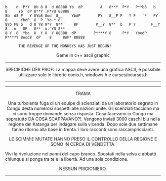 
    b    d  P*Y  8b 8 8  d 88888 Yb  dP        A   8**Y  P*Y   P**b8   b    8     Yb  dP 8**Y .P*Y8 88888 
    8b  d8 P   Y 8Yb8 8od  8__    YbdP        PY   8__P P   Y P   `*   PY   8      YbdP  8__P `Yo.* 8__ 
    8Yb P8 b   d 8 Y8 8*Y  8**     8P        P__Y  8**  b   P Y       P__Y  8  .o   8P   8**  o.`Y8 8**    
    8 Y  8  Ybo  8  Y 8  Y 88888  dP        P****Y 8     P*Y   YoodP P****Y 8ood8  dP    8     8oP* 88888 
          
          THE REVENGE OF THE MONKEYS HAS JUST BEGUN!

<p align="center">Game in c++ ascii graphic</p>

---------------------------------------------------------------------------------------------------------------------------------------------------------------------------------

<p align="center">SPECIFICHE DER PROF:
La mappa deve avere una grafica ASCII, è possibile utilizzare solo le librerie conio.h, windows.h e curses/ncurses.h</p>

---------------------------------------------------------------------------------------------------------------------------------------------------------------------------------

-----------------------------------------------------------------------------------------------------------------------------------------

<p align="center">TRAMA</p>
<p align="center">Una turbolenta fuga di un equipe di scienziati da un laboratorio segreto in Congo desta numerosi sospetti alle nazioni unite. Gli scenziati tacciono ma ci sono troppe domande senza risposta. Cosa facevano in Congo ma sopratutto DA COSA SCAPPAVANO?!.
Vengono inviati 3000 caschi blu nella regione del Katanga per indagare sulla vicenda. Dopo sole due settimane fanno ritorno alla base in trenta. I loro racconti sono raccampriccianti.</p>
<p align="center">LE SCIMMIE MUTATE HANNO PRESO IL CONTROLLO DELLA REGIONE E SONO IN CERCA DI VENDETTA.</p>

Vivi la rivoluzione nei panni del capo branco. Spostati nella selva e abbatti chiunque si ponga tra te e la libertà. Ad una sola condizione.
<p align="center">NESSUN PRIGIONIERO.</p> 

-----------------------------------------------------------------------------------------------------------------------------------------
